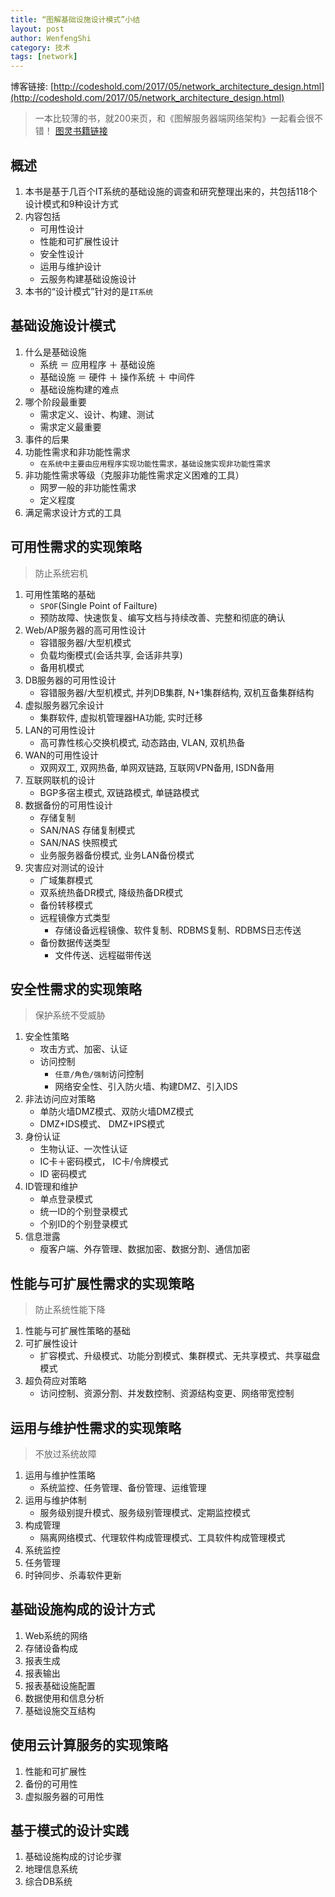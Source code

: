 ```yaml
---
title: “图解基础设施设计模式”小结
layout: post
author: WenfengShi
category: 技术
tags: [network]
---
```

博客链接: [http://codeshold.com/2017/05/network_architecture_design.html](http://codeshold.com/2017/05/network_architecture_design.html)

> 一本比较薄的书，就200来页，和《图解服务器端网络架构》一起看会很不错！
[图灵书籍链接](http://www.ituring.com.cn/book/1504)

## 概述
1. 本书是基于几百个IT系统的基础设施的调查和研究整理出来的，共包括118个设计模式和9种设计方式
2. 内容包括
    - 可用性设计
    - 性能和可扩展性设计
    - 安全性设计
    - 运用与维护设计
    - 云服务构建基础设施设计
3. 本书的“设计模式”针对的是`IT系统`

## 基础设施设计模式
1. 什么是基础设施
    - 系统 ＝ 应用程序 ＋ 基础设施
    - 基础设施 ＝ 硬件 ＋ 操作系统 ＋ 中间件
    - 基础设施构建的难点
2. 哪个阶段最重要
    - 需求定义、设计、构建、测试
    - 需求定义最重要
3. 事件的后果
4. 功能性需求和非功能性需求
    - `在系统中主要由应用程序实现功能性需求，基础设施实现非功能性需求`
5. 非功能性需求等级（克服非功能性需求定义困难的工具）
    - 网罗一般的非功能性需求
    - 定义程度
6. 满足需求设计方式的工具


## 可用性需求的实现策略

> 防止系统宕机

1. 可用性策略的基础
    - `SPOF`(Single Point of Failture)
    - 预防故障、快速恢复、编写文档与持续改善、完整和彻底的确认
2. Web/AP服务器的高可用性设计
    - 容错服务器/大型机模式
    - 负载均衡模式(会话共享, 会话非共享)
    - 备用机模式
3. DB服务器的可用性设计
    - 容错服务器/大型机模式, 并列DB集群, N+1集群结构, 双机互备集群结构
4. 虚拟服务器冗余设计
    - 集群软件, 虚拟机管理器HA功能, 实时迁移
5. LAN的可用性设计
    - 高可靠性核心交换机模式, 动态路由, VLAN, 双机热备
6. WAN的可用性设计
    - 双网双工, 双网热备, 单网双链路, 互联网VPN备用, ISDN备用
7. 互联网联机的设计
    - BGP多宿主模式, 双链路模式, 单链路模式
8. 数据备份的可用性设计
    - 存储复制
    - SAN/NAS 存储复制模式
    - SAN/NAS 快照模式
    - 业务服务器备份模式, 业务LAN备份模式
9. 灾害应对测试的设计
    - 广域集群模式
    - 双系统热备DR模式, 降级热备DR模式
    - 备份转移模式
    - 远程镜像方式类型
        - 存储设备远程镜像、软件复制、RDBMS复制、RDBMS日志传送
    - 备份数据传送类型
        - 文件传送、远程磁带传送


## 安全性需求的实现策略

> 保护系统不受威胁

1. 安全性策略
    - 攻击方式、加密、认证
    - 访问控制
        - `任意/角色/强制`访问控制
        - 网络安全性、引入防火墙、构建DMZ、引入IDS
2. 非法访问应对策略
    - 单防火墙DMZ模式、双防火墙DMZ模式
    - DMZ+IDS模式、 DMZ+IPS模式
3. 身份认证
    - 生物认证、一次性认证
    - IC卡＋密码模式， IC卡/令牌模式
    - ID 密码模式
4. ID管理和维护
    - 单点登录模式
    - 统一ID的个别登录模式
    - 个别ID的个别登录模式
5. 信息泄露
    - 瘦客户端、外存管理、数据加密、数据分割、通信加密

## 性能与可扩展性需求的实现策略

> 防止系统性能下降

1. 性能与可扩展性策略的基础
2. 可扩展性设计
    - 扩容模式、升级模式、功能分割模式、集群模式、无共享模式、共享磁盘模式
3. 超负荷应对策略
    - 访问控制、资源分割、并发数控制、资源结构变更、网络带宽控制

## 运用与维护性需求的实现策略

> 不放过系统故障

1. 运用与维护性策略
    - 系统监控、任务管理、备份管理、运维管理
2. 运用与维护体制
    - 服务级别提升模式、服务级别管理模式、定期监控模式
3. 构成管理
    - 隔离网络模式、代理软件构成管理模式、工具软件构成管理模式
4. 系统监控
5. 任务管理
6. 时钟同步、杀毒软件更新

## 基础设施构成的设计方式
1. Web系统的网络
2. 存储设备构成
3. 报表生成
4. 报表输出
5. 报表基础设施配置
6. 数据使用和信息分析
7. 基础设施交互结构

## 使用云计算服务的实现策略
1. 性能和可扩展性
2. 备份的可用性
3. 虚拟服务器的可用性

## 基于模式的设计实践
1. 基础设施构成的讨论步骤
2. 地理信息系统
3. 综合DB系统


